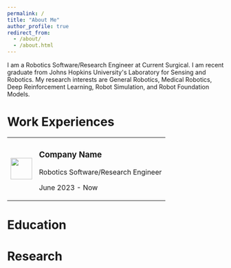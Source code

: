 ```yaml
---
permalink: /
title: "About Me"
author_profile: true
redirect_from: 
  - /about/
  - /about.html
---
```


I am a Robotics Software/Research Engineer at Current Surgical. I am recent graduate from Johns Hopkins University's Laboratory for Sensing and Robotics. My research interests are General Robotics, Medical Robotics, Deep Reinforcement Learning, Robot Simulation, and Robot Foundation Models. 

Work Experiences
======

<table>
    <tr>
        <td valign="center"><img src="https://github.com/APLunch/APLunch.github.io/assets/60408626/4ae82dcc-8eef-413c-b106-1c8860251bc2" width="50"></td>
        <td valign="center">
            <h3>Company Name</h3>
            <p>Robotics Software/Research Engineer</p>
            <p>June 2023 - Now</p>
        </td>
    </tr>
</table>






Education
======



Research
======



